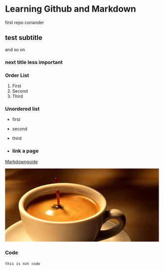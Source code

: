 # Learning Github and Markdown
first repo coriander
## test subtitle
and so on
### next title less important

### Order List
1. First
2. Second
3. Third

### Unordered list
- first
- second
- third

- ### link a page
[Markdownguide](https://www.markdownguide.org/cheat-sheet/)

![image](./kaffeepa-DW-Wissenschaft-Greifswald-jpg.jpeg)

### Code

`this is not code`

